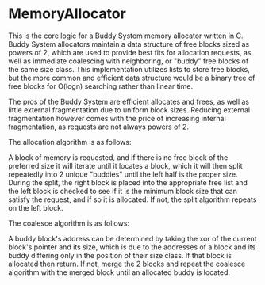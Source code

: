 # MemoryAllocator

This is the core logic for a Buddy System memory allocator written in C. Buddy System allocators maintain a data structure of free blocks sized as powers of 2, which are used to provide best fits for allocation requests, as well as immediate coalescing with neighboring, or "buddy" free blocks of the same size class. This implementation utilizes lists to store free blocks, but the more common and efficient data structure would be a binary tree of free blocks for O(logn) searching rather than linear time.

The pros of the Buddy System are efficient allocates and frees, as well as little external fragmentation due to uniform block sizes. Reducing external fragmentation however comes with the price of increasing internal fragmentation, as requests are not always powers of 2. 


The allocation algorithm is as follows:

A block of memory is requested, and if there is no free block of the preferred size it will iterate until it locates a block, which it will then split repeatedly into 2 unique "buddies" until the left half is the proper size. 
During the split, the right block is placed into the appropriate free list and the left block is checked to see if it is the minimum block size that can satisfy the request, and if so it is allocated. If not, the split algorithm repeats on the left block. 


The coalesce algorithm is as follows:

A buddy block's address can be determined by taking the xor of the current block's pointer and its size, which is due to the addresses of a block and its buddy differing only in the position of their size class. If that block is allocated then return. If not, merge the 2 blocks and repeat the coalesce algorithm with the merged block until an allocated buddy is located.
